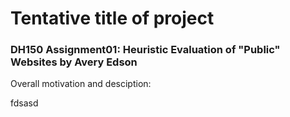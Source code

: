 # Tentative title of project

### DH150 Assignment01: Heuristic Evaluation of "Public" Websites by Avery Edson
Overall motivation and desciption:

fdsasd
